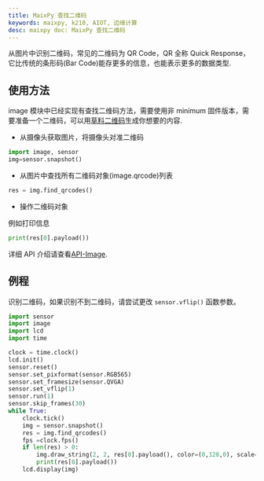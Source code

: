 ```yaml
---
title: MaixPy 查找二维码
keywords: maixpy, k210, AIOT, 边缘计算
desc: maixpy doc: MaixPy 查找二维码
---
```



从图片中识别二维码，常见的二维码为 QR Code，QR 全称 Quick Response，它比传统的条形码(Bar Code)能存更多的信息，也能表示更多的数据类型.

## 使用方法

image 模块中已经实现有查找二维码方法，需要使用非 minimum 固件版本，需要准备一个二维码，可以用[草料二维码](https://cli.im/)生成你想要的内容.

* 从摄像头获取图片，将摄像头对准二维码

```python
import image, sensor
img=sensor.snapshot()
```

* 从图片中查找所有二维码对象(image.qrcode)列表

```python
res = img.find_qrcodes()
```

* 操作二维码对象

例如打印信息

```python
print(res[0].payload())
```

详细 API 介绍请查看[API-Image](../../api_reference/machine_vision/image/image.md).

## 例程

识别二维码，如果识别不到二维码，请尝试更改 `sensor.vflip()` 函数参数。

```python
import sensor
import image
import lcd
import time

clock = time.clock()
lcd.init()
sensor.reset()
sensor.set_pixformat(sensor.RGB565)
sensor.set_framesize(sensor.QVGA)
sensor.set_vflip(1)
sensor.run(1)
sensor.skip_frames(30)
while True:
    clock.tick()
    img = sensor.snapshot()
    res = img.find_qrcodes()
    fps =clock.fps()
    if len(res) > 0:
        img.draw_string(2, 2, res[0].payload(), color=(0,128,0), scale=2)
        print(res[0].payload())
    lcd.display(img)
```
